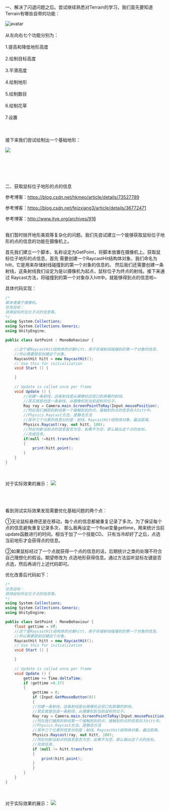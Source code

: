 </br>
</br>
一、解决了闪退问题之后。尝试继续熟悉对Terrain的学习，我们首先要知道Terrain有哪些自带的功能：

![avatar](https://i.loli.net/2018/05/31/5b0f81307273c.png)
</br>
</br>
从左向右七个功能分别为：</br></br>
1.提高和降低地形高度</br></br>2.绘制目标高度</br></br>3.平滑高度</br></br>4.绘制地形</br></br>5.绘制数目</br></br>6.绘制花草</br></br>7.设置
</br></br>
</br></br>
接下来我们尝试绘制出一个基础地形：

![](https://i.loli.net/2018/05/31/5b0f83c012893.png)

</br></br>
</br></br>

二、获取鼠标位子地形的点的信息

参考博客：https://blog.csdn.net/hkmeo/article/details/73527789

参考博客：https://blog.csdn.net/feizxiang3/article/details/36772471

参考博客：http://www.itye.org/archives/916
</br></br>

我们暂时抛开地形美观等复杂化的问题。我们先尝试建立一个能够获取鼠标位子地形的点的信息的功能在摄像机上。

首先我们建立一个脚本，名称设定为GetPoint，将脚本放置在摄像机上。获取鼠标位子地形的点信息，首先
需要创建一个RaycastHit结构体对象，我们命名为hitt，它是用来存储射线碰撞到的第一个对象的信息的。
然后我们还需要创建一条射线，这条射线我们设定为是以摄像机为起点，鼠标位子为终点的射线。接下来通过
Raycast方法，将碰撞到的第一个对象存入hitt中。就能够得到点的信息啦~

具体代码实现：

```c#
/*
脚本隶属于摄像机。
任务目标：
获得鼠标所在位子点的信息等。
*/
using System.Collections;
using System.Collections.Generic;
using UnityEngine;

public class GetPoint : MonoBehaviour {

    //这个是RaycastHit结构体的对象hitt，用于存储射线碰撞到的第一个对象的信息。
    //所以需要提前创建这个对象。
    RaycastHit hitt = new RaycastHit();
	// Use this for initialization
	void Start () {

	}
	
	// Update is called once per frame
	void Update () {
	  	//创建一条射线，这条射线是从摄像机近视口到屏幕的射线。
		//其实就是创造一条射线，从摄像机到当前鼠标的位子。
		Ray ray = Camera.main.ScreenPointToRay(Input.mousePosition);
		//然后我们捕获到射线第一个接触到到的点，接触到的点的信息存入hitt中。
		//Physics.Raycast方法，是静态方法
		//其中三个元素的信息分别是：射线、RaycastHit结构体对象、最远距离。
		Physics.Raycast(ray, out hitt, 100);
		//然后判断当前点的信息是否为空，如果不为空，那么输出这个点的坐标。
		//完成任务。
		if(null !=hitt.transform)
		{
		    print(hitt.point);
		}
	}
}

```
</br></br>
对于实际效果的展示：
![](https://i.loli.net/2018/05/31/5b0f8e340e1fc.png)
</br></br></br></br>

看到测试实际效果发现需要优化基础问题的两个点：

①无论鼠标悬停还是在移动，每个点的信息都被重复记录了多次。为了保证每个点的信息避免重复记录多次，
那么我再设定一个float变量gettime，用来统计当前update函数进行的时间。相当于加了一个技能CD。
只有当冷却好了之后，点选当前地形才会获得点的信息。

②如果鼠标经过了一个点就获得一个点的信息的话，后期统计之类的处理不符合自己理想化的假设。期望修改为
点选地形获得信息。通过方法监听鼠标左键是否点选，然后再进行上述代码即可。

优化改善后代码如下：

```c#
/*
任务目标：
获得鼠标所在位子点的信息等。
*/
using System.Collections;
using System.Collections.Generic;
using UnityEngine;

public class GetPoint : MonoBehaviour {
    float gettime = 0f;
    //这个是RaycastHit结构体的对象hitt，用于存储射线碰撞到的第一个对象的信息。
    //所以需要提前创建这个对象。
    RaycastHit hitt = new RaycastHit();
	// Use this for initialization
	void Start () {

	}
	
	// Update is called once per frame
	void Update () {
		gettime += Time.deltaTime;
		if (gettime >0.1f)
		{
		    gettime = 0;
		    if (Input.GetMouseButton(0))
		    {
			//创建一条射线，这条射线是从摄像机近视口到屏幕的射线。
			//其实就是创造一条射线，从摄像机到当前鼠标的位子。
			Ray ray = Camera.main.ScreenPointToRay(Input.mousePosition);
			//然后我们捕获到射线第一个接触到到的点，接触到的点的信息存入hitt中。
			//Physics.Raycast方法，是静态方法
			//其中三个元素的信息分别是：射线、RaycastHit结构体对象、最远距离。
			Physics.Raycast(ray, out hitt, 100);
			//然后判断当前点的信息是否为空，如果不为空，那么输出这个点的坐标。
			//完成任务。
			if (null != hitt.transform)
			{
			    print(hitt.point);
			}
		    }
		}
	}
}

```
</br></br>
对于实际效果的展示：
![](https://i.loli.net/2018/05/31/5b0f93222a13c.png)
</br></br></br></br>








